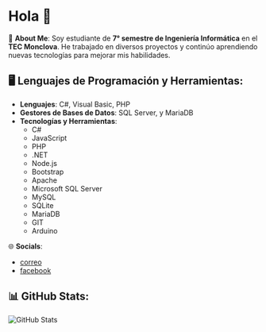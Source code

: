 # Hola 👋

💫 **About Me**:
Soy estudiante de **7° semestre de Ingeniería Informática** en el **TEC Monclova**. He trabajado en diversos proyectos y continúo aprendiendo nuevas tecnologías para mejorar mis habilidades.

## 🖥️ Lenguajes de Programación y Herramientas:

- **Lenguajes**: C#, Visual Basic, PHP
- **Gestores de Bases de Datos**: SQL Server, y MariaDB
- **Tecnologías y Herramientas**:
  - C#
  - JavaScript
  - PHP
  - .NET
  - Node.js
  - Bootstrap
  - Apache
  - Microsoft SQL Server
  - MySQL
  - SQLite
  - MariaDB
  - GIT
  - Arduino

🌐 **Socials**:
- [correo](lesleetrejo4@gmail.com)
- [facebook](https://www.facebook.com/share/1BckBg1hHR/)


## 📊 GitHub Stats:

![GitHub Stats](https://github-readme-stats.vercel.app/api?username=Wendo55&show_icons=true&count_private=true)
